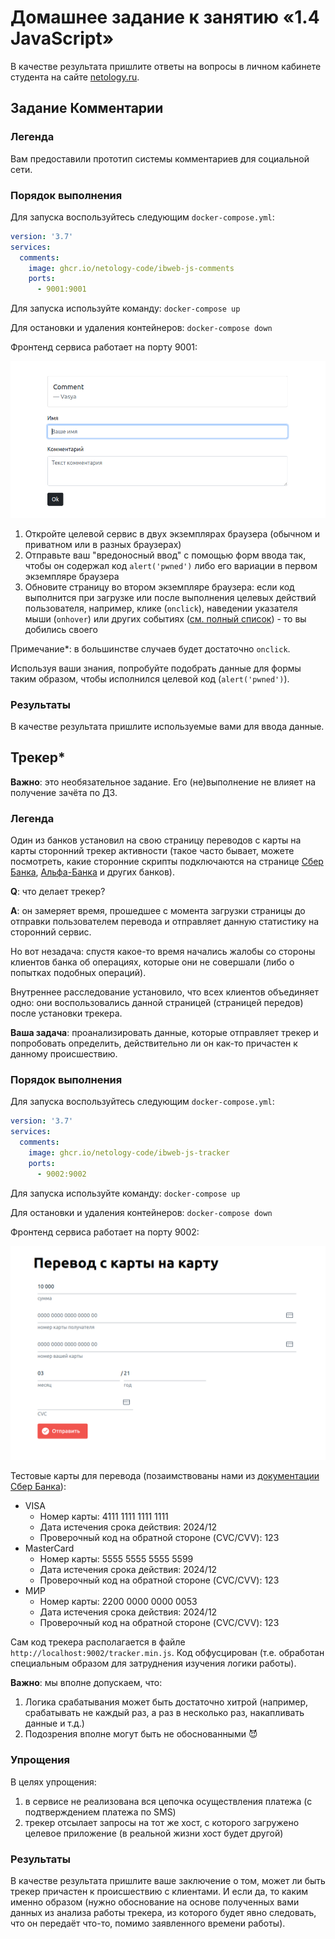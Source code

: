# Домашнее задание к занятию «1.4 JavaScript»

В качестве результата пришлите ответы на вопросы в личном кабинете студента на сайте [netology.ru](https://netology.ru).

## Задание Комментарии

### Легенда

Вам предоставили прототип системы комментариев для социальной сети.

### Порядок выполнения

Для запуска воспользуйтесь следующим `docker-compose.yml`:

```yaml
version: '3.7'
services:
  comments:
    image: ghcr.io/netology-code/ibweb-js-comments
    ports:
      - 9001:9001
```

Для запуска используйте команду: `docker-compose up`

Для остановки и удаления контейнеров: `docker-compose down`

Фронтенд сервиса работает на порту 9001:

![](pic/comments.png)

1. Откройте целевой сервис в двух экземплярах браузера (обычном и приватном или в разных браузерах)
1. Отправьте ваш "вредоносный ввод" с помощью форм ввода так, чтобы он содержал код `alert('pwned')` либо его вариации в первом экземпляре браузера
1. Обновите страницу во втором экземпляре браузера: если код выполнится при загрузке или после выполнения целевых действий пользователя, например, клике (`onclick`), наведении указателя мыши (`onhover`) или других событиях ([см. полный список](https://developer.mozilla.org/en-US/docs/Web/Events)) - то вы добились своего

Примечание*: в большинстве случаев будет достаточно `onclick`.

Используя ваши знания, попробуйте подобрать данные для формы таким образом, чтобы исполнился целевой код (`alert('pwned')`).

### Результаты

В качестве результата пришлите используемые вами для ввода данные.

## Трекер*

**Важно**: это необязательное задание. Его (не)выполнение не влияет на получение зачёта по ДЗ.

### Легенда

Один из банков установил на свою страницу переводов с карты на карты сторонний трекер активности (такое часто бывает, можете посмотреть, какие сторонние скрипты подключаются на странице [Сбер Банка](https://securepayments.sberbank.ru/payment/merchants/p2p_transfer/index.html), [Альфа-Банка](https://www.alfaportal.ru/card2card/ptpl/alfaportal/initial.html) и других банков).

**Q**: что делает трекер?

**A**: он замеряет время, прошедшее с момента загрузки страницы до отправки пользователем перевода и отправляет данную статистику на сторонний сервис.

Но вот незадача: спустя какое-то время начались жалобы со стороны клиентов банка об операциях, которые они не совершали (либо о попытках подобных операций).

Внутреннее расследование установило, что всех клиентов объединяет одно: они воспользовались данной страницей (страницей передов) после установки трекера.

**Ваша задача**: проанализировать данные, которые отправляет трекер и попробовать определить, действительно ли он как-то причастен к данному происшествию.


### Порядок выполнения

Для запуска воспользуйтесь следующим `docker-compose.yml`:

```yaml
version: '3.7'
services:
  comments:
    image: ghcr.io/netology-code/ibweb-js-tracker
    ports:
      - 9002:9002
```

Для запуска используйте команду: `docker-compose up`

Для остановки и удаления контейнеров: `docker-compose down`

Фронтенд сервиса работает на порту 9002:

![](pic/tracker.png)

Тестовые карты для перевода (позаимствованы нами из [документации Сбер Банка](https://securepayments.sberbank.ru/wiki/doku.php/test_cards)):
* VISA 
    * Номер карты: 4111 1111 1111 1111 
    * Дата истечения срока действия: 2024/12
    * Проверочный код на обратной стороне (CVC/CVV): 123
* MasterCard
  * Номер карты: 5555 5555 5555 5599
  * Дата истечения срока действия: 2024/12
  * Проверочный код на обратной стороне (CVC/CVV): 123
* МИР
  * Номер карты: 2200 0000 0000 0053
  * Дата истечения срока действия: 2024/12
  * Проверочный код на обратной стороне (CVC/CVV): 123
  
Сам код трекера располагается в файле `http://localhost:9002/tracker.min.js`. Код обфусцирован (т.е. обработан специальным образом для затруднения изучения логики работы).

**Важно**: мы вполне допускаем, что:
1. Логика срабатывания может быть достаточно хитрой (например, срабатывать не каждый раз, а раз в несколько раз, накапливать данные и т.д.)
1. Подозрения вполне могут быть не обоснованными 😈

### Упрощения

В целях упрощения:
1. в сервисе не реализована вся цепочка осуществления платежа (с подтверждением платежа по SMS)
1. трекер отсылает запросы на тот же хост, с которого загружено целевое приложение (в реальной жизни хост будет другой)

### Результаты

В качестве результата пришлите ваше заключение о том, может ли быть трекер причастен к происшествию с клиентами. И если да, то каким именно образом (нужно обоснование на основе полученных вами данных из анализа работы трекера, из которого будет явно следовать, что он передаёт что-то, помимо заявленного времени работы).
